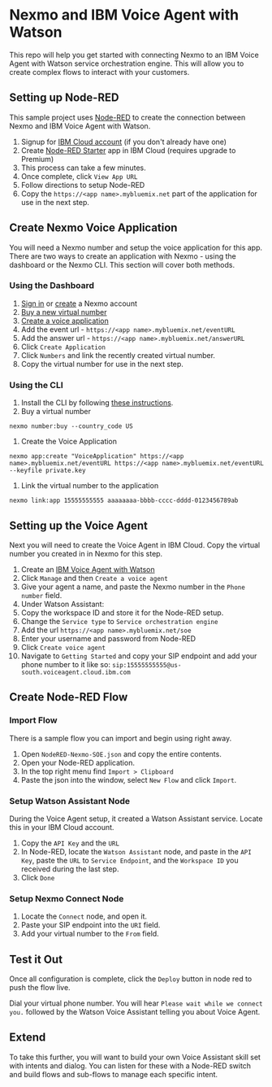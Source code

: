 # Nexmo and IBM Voice Agent with Watson

This repo will help you get started with connecting Nexmo to an IBM Voice Agent with Watson service orchestration engine. This will allow you to create complex flows to interact with your customers. 

## Setting up Node-RED

This sample project uses [Node-RED](https://nodered.org/) to create the connection between Nexmo and IBM Voice Agent with Watson.

1. Signup for [IBM Cloud account](https://nexmo.dev/ibm-account-signup) (if you don't already have one)
1. Create [Node-RED Starter](https://nexmo.dev/ibm-cloud-node-red) app in IBM Cloud (requires upgrade to Premium)
  1. This process can take a few minutes.
  1. Once complete, click `View App URL`
  1. Follow directions to setup Node-RED
1. Copy the `https://<app name>.mybluemix.net` part of the application for use in the next step.

## Create Nexmo Voice Application

You will need a Nexmo number and setup the voice application for this app. There are two ways to create an application with Nexmo - using the dashboard or the Nexmo CLI.  This section will cover both methods.

### Using the Dashboard

1. [Sign in](https://dashboard.nexmo.com/sign-in) or [create](https://dashboard.nexmo.com/sign-up) a Nexmo account
1. [Buy a new virtual number](https://dashboard.nexmo.com/buy-numbers)
1. [Create a voice application](https://dashboard.nexmo.com/voice/create-application)
1. Add the event url - `https://<app name>.mybluemix.net/eventURL`
1. Add the answer url - `https://<app name>.mybluemix.net/answerURL`
1. Click `Create Application`
1. Click `Numbers` and link the recently created virtual number.
1. Copy the virtual number for use in the next step.

### Using the CLI

1. Install the CLI by following [these instructions](https://github.com/Nexmo/nexmo-cli#installation).
1. Buy a virtual number
```
nexmo number:buy --country_code US
```
1. Create the Voice Application
```
nexmo app:create "VoiceApplication" https://<app name>.mybluemix.net/eventURL https://<app name>.mybluemix.net/eventURL  --keyfile private.key
```
1. Link the virtual number to the application
```
nexmo link:app 15555555555 aaaaaaaa-bbbb-cccc-dddd-0123456789ab
```

## Setting up the Voice Agent

Next you will need to create the Voice Agent in IBM Cloud. Copy the virtual number you created in in Nexmo for this step.

1. Create an [IBM Voice Agent with Watson](https://cloud.ibm.com/catalog/services/voice-agent-with-watson)
1. Click `Manage` and then `Create a voice agent`
1. Give your agent a name, and paste the Nexmo number in the `Phone number` field.
1. Under Watson Assistant:
  1. Copy the workspace ID and store it for the Node-RED setup.
  1. Change the `Service type` to `Service orchestration engine`
  1. Add the url `https://<app name>.mybluemix.net/soe`
  1. Enter your username and password from Node-RED
1. Click `Create voice agent`
1. Navigate to `Getting Started` and copy your SIP endpoint and add your phone number to it like so: `sip:15555555555@us-south.voiceagent.cloud.ibm.com`

## Create Node-RED Flow

### Import Flow

There is a sample flow you can import and begin using right away.  

1. Open `NodeRED-Nexmo-SOE.json` and copy the entire contents.
1. Open your Node-RED application.
1. In the top right menu find `Import > Clipboard`
1. Paste the json into the window, select `New Flow` and click `Import`.

### Setup Watson Assistant Node

During the Voice Agent setup, it created a Watson Assistant service.  Locate this in your IBM Cloud account.

1. Copy the `API Key` and the `URL`
1. In Node-RED, locate the `Watson Assistant` node, and paste in the `API Key`, paste the `URL` to `Service Endpoint`, and the `Workspace ID` you received during the last step.
1. Click `Done`

### Setup Nexmo Connect Node

1. Locate the `Connect` node, and open it.
1. Paste your SIP endpoint into the `URI` field.
1. Add your virtual number to the `From` field.

## Test it Out
Once all configuration is complete, click the `Deploy` button in node red to push the flow live.

Dial your virtual phone number.  You will hear `Please wait while we connect you.` followed by the Watson Voice Assistant telling you about Voice Agent.

## Extend

To take this further, you will want to build your own Voice Assistant skill set with intents and dialog.  You can listen for these with a Node-RED switch and build flows and sub-flows to manage each specific intent.
